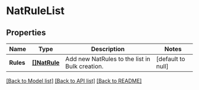 # NatRuleList

## Properties
Name | Type | Description | Notes
------------ | ------------- | ------------- | -------------
**Rules** | [**[]NatRule**](NatRule.md) | Add new NatRules to the list in Bulk creation.  | [default to null]

[[Back to Model list]](../README.md#documentation-for-models) [[Back to API list]](../README.md#documentation-for-api-endpoints) [[Back to README]](../README.md)


